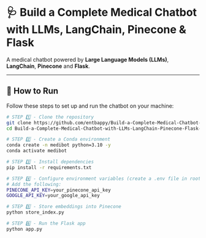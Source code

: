 # 🩺 Build a Complete Medical Chatbot with LLMs, LangChain, Pinecone & Flask  

A medical chatbot powered by **Large Language Models (LLMs)**, **LangChain**, **Pinecone** and **Flask**.  

---

## 🚀 How to Run  

Follow these steps to set up and run the chatbot on your machine:  

```bash
# STEP 1️⃣ - Clone the repository
git clone https://github.com/entbappy/Build-a-Complete-Medical-Chatbot-with-LLMs-LangChain-Pinecone-Flask-AWS.git
cd Build-a-Complete-Medical-Chatbot-with-LLMs-LangChain-Pinecone-Flask-AWS

# STEP 2️⃣ - Create a Conda environment
conda create -n medibot python=3.10 -y
conda activate medibot

# STEP 3️⃣ - Install dependencies
pip install -r requirements.txt

# STEP 4️⃣ - Configure environment variables (create a .env file in root directory)
# Add the following:
PINECONE_API_KEY=your_pinecone_api_key
GOOGLE_API_KEY=your_google_api_key

# STEP 5️⃣ - Store embeddings into Pinecone
python store_index.py

# STEP 6️⃣ - Run the Flask app
python app.py
